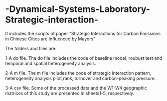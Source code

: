 # -Dynamical-Systems-Laboratory-Strategic-interaction-
It includes the scripts of paper "Strategic Interactions for Carbon Emissions in Chinese Cities are Influenced by Mayors"

The folders and files are:

1-A do file. The do file includes the code of baseline model, roubust test and temporal and spatial heterogeneity analysis.  

2-A m file. The m file includes the code of strategic interaction pattern, heterogeneity analysis pilot,rank, turnover and carbon-peaking pressure. 

3-A csv file. Some of the processed data  and the W1-W4 geographic matrices of this study are presented in sheets1-5, respectively.
